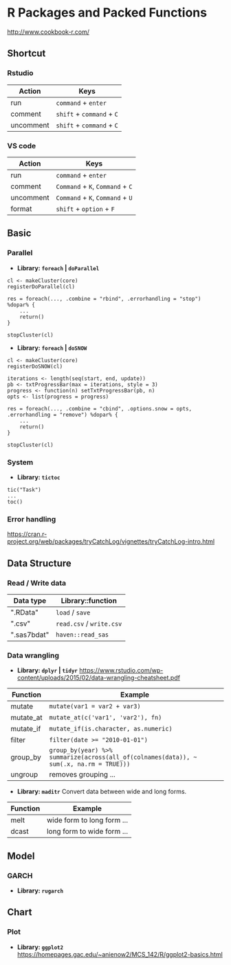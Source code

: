# R Packages and Packed Functions
http://www.cookbook-r.com/



## Shortcut
### Rstudio
| Action | Keys |
| ---- | ---- |
| run | `command` + `enter` |
| comment | `shift` + `command` + `C` |
| uncomment | `shift` + `command` + `C` |

### VS code
| Action | Keys |
| ---- | ---- |
| run | `command` + `enter` |
| comment | `Command` + `K`, `Command` + `C` |
| uncomment | `Command` + `K`, `Command` + `U` |
| format | `shift` + `option` + `F` |



## Basic
### Parallel
- **Library: `foreach` | `doParallel`**
```
cl <- makeCluster(core)
registerDoParallel(cl)

res = foreach(..., .combine = "rbind", .errorhandling = "stop") %dopar% {
    ...
    return()
}

stopCluster(cl)
```

- **Library: `foreach` | `doSNOW`**
```
cl <- makeCluster(core)
registerDoSNOW(cl)

iterations <- length(seq(start, end, update))
pb <- txtProgressBar(max = iterations, style = 3)
progress <- function(n) setTxtProgressBar(pb, n)
opts <- list(progress = progress)

res = foreach(..., .combine = "cbind", .options.snow = opts, .errorhandling = "remove") %dopar% {
    ...
    return()
}

stopCluster(cl)
```

### System
- **Library: `tictoc`**
```
tic("Task")
...
toc()
```

### Error handling
https://cran.r-project.org/web/packages/tryCatchLog/vignettes/tryCatchLog-intro.html



## Data Structure
### Read / Write data
| Data type | Library::function |
| ---- | ---- |
| ".RData" | `load` / `save` |
| ".csv" | `read.csv` / `write.csv` |
| ".sas7bdat" | `haven::read_sas` |

### Data wrangling
- **Library: `dplyr` | `tidyr`**
https://www.rstudio.com/wp-content/uploads/2015/02/data-wrangling-cheatsheet.pdf

| Function | Example |
| ---- | ---- |
| mutate | `mutate(var1 = var2 + var3)` |
| mutate_at | `mutate_at(c('var1', 'var2'), fn)` |
| mutate_if | `mutate_if(is.character, as.numeric)` |
| filter | `filter(date >= "2010-01-01")` |
| group_by | `group_by(year) %>% summarize(across(all_of(colnames(data)), ~ sum(.x, na.rm = TRUE)))` |
| ungroup | removes grouping ... |

- **Library: `maditr`**
Convert data between wide and long forms.

| Function | Example |
| ---- | ---- |
| melt | wide form to long form ... |
| dcast | long form to wide form ... |



## Model
### GARCH
- **Library: `rugarch`**



## Chart
### Plot
- **Library: `ggplot2`**
https://homepages.gac.edu/~anienow2/MCS_142/R/ggplot2-basics.html